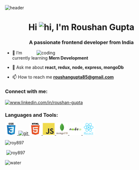 <img align="center" width="100%" height="300" src="https://media4.giphy.com/media/QpVUMRUJGokfqXyfa1/giphy.gif" alt="header" />
<h1 align="center">Hi <img  width="40" src="https://media.giphy.com/media/hvRJCLFzcasrR4ia7z/giphy.gif" alt="hi" />, I'm Roushan Gupta</h1>
<h3 align="center">A passionate frontend developer from India</h3>
<img align="right" width="400" src="https://i.pinimg.com/originals/e1/f3/41/e1f3413bf5036045713341394f617225.gif" alt="coding" />

- 🌱 I’m currently learning **Mern Development**

- 💬 Ask me about **react, redux, node, express, mongoDb**

- 📫 How to reach me **roushangupta85@gmail.com**

<h3 align="left">Connect with me:</h3>
<p align="left">
<a href="https://linkedin.com/in/www.linkedin.com/in/roushan-gupta" target="blank"><img align="center" src="https://raw.githubusercontent.com/rahuldkjain/github-profile-readme-generator/master/src/images/icons/Social/linked-in-alt.svg" alt="www.linkedin.com/in/roushan-gupta" height="30" width="40" /></a>
</p>


<h3 align="left">Languages and Tools:</h3>
<p align="left"> <a href="https://www.w3schools.com/css/" target="_blank" rel="noreferrer"> <img src="https://raw.githubusercontent.com/devicons/devicon/master/icons/css3/css3-original-wordmark.svg" alt="css3" width="40" height="40"/> </a> <a href="https://git-scm.com/" target="_blank" rel="noreferrer"> <img src="https://www.vectorlogo.zone/logos/git-scm/git-scm-icon.svg" alt="git" width="40" height="40"/> </a> <a href="https://www.w3.org/html/" target="_blank" rel="noreferrer"> <img src="https://raw.githubusercontent.com/devicons/devicon/master/icons/html5/html5-original-wordmark.svg" alt="html5" width="40" height="40"/> </a> <a href="https://developer.mozilla.org/en-US/docs/Web/JavaScript" target="_blank" rel="noreferrer"> <img src="https://raw.githubusercontent.com/devicons/devicon/master/icons/javascript/javascript-original.svg" alt="javascript" width="40" height="40"/> </a> <a href="https://www.mongodb.com/" target="_blank" rel="noreferrer"> <img src="https://raw.githubusercontent.com/devicons/devicon/master/icons/mongodb/mongodb-original-wordmark.svg" alt="mongodb" width="40" height="40"/> </a> <a href="https://nodejs.org" target="_blank" rel="noreferrer"> <img src="https://raw.githubusercontent.com/devicons/devicon/master/icons/nodejs/nodejs-original-wordmark.svg" alt="nodejs" width="40" height="40"/> </a> <a href="https://reactjs.org/" target="_blank" rel="noreferrer"> <img src="https://raw.githubusercontent.com/devicons/devicon/master/icons/react/react-original-wordmark.svg" alt="react" width="40" height="40"/> </a> </p>

<p><img  src="https://github-readme-stats.vercel.app/api/top-langs?username=roy897&show_icons=true&locale=en&layout=compact" alt="roy897" /></p>

<p>&nbsp;<img align="center" src="https://github-readme-stats.vercel.app/api?username=roy897&show_icons=true&locale=en" alt="roy897" /></p>
<img align="center" width="1000" height="300" src="https://cdn.dribbble.com/users/1147279/screenshots/5055958/dbbble.gif" alt="water" />
